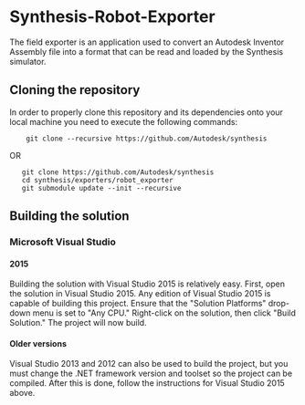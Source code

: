 # Synthesis-Robot-Exporter

The field exporter is an application used to convert an Autodesk Inventor Assembly file into a format that can be read and loaded by the Synthesis simulator.

## Cloning the repository
In order to properly clone this repository and its dependencies onto your local machine you need to execute the following commands:

        git clone --recursive https://github.com/Autodesk/synthesis
        
OR

       git clone https://github.com/Autodesk/synthesis
       cd synthesis/exporters/robot_exporter
       git submodule update --init --recursive

## Building the solution
### Microsoft Visual Studio
#### 2015
Building the solution with Visual Studio 2015 is relatively easy. First, open the solution in Visual Studio 2015. Any edition of Visual Studio 2015 is capable of building this project. Ensure that the "Solution Platforms" drop-down menu is set to "Any CPU." Right-click on the solution, then click "Build Solution." The project will now build.

#### Older versions
Visual Studio 2013 and 2012 can also be used to build the project, but you must change the .NET framework version and toolset so the project can be compiled. After this is done, follow the instructions for Visual Studio 2015 above.
